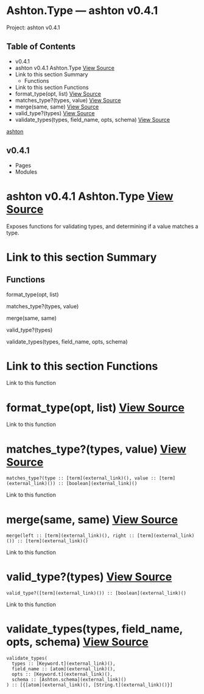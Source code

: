 # Ashton.Type — ashton v0.4.1

Project: ashton v0.4.1

## Table of Contents

  - v0.4.1
- ashton v0.4.1 Ashton.Type [ View Source ](external_link)
- Link to this section Summary
  - Functions
- Link to this section Functions
- format_type(opt, list) [ View Source ](external_link)
- matches_type?(types, value) [ View Source ](external_link)
- merge(same, same) [ View Source ](external_link)
- valid_type?(types) [ View Source ](external_link)
- validate_types(types, field_name, opts, schema) [ View Source ](external_link)

[ ashton ](external_link)

##  v0.4.1 

  * Pages
  * Modules






#  ashton v0.4.1 Ashton.Type [ View Source ](external_link)

Exposes functions for validating types, and determining if a value matches a type.

#  Link to this section Summary 

##  Functions

format_type(opt, list)

matches_type?(types, value)

merge(same, same)

valid_type?(types)

validate_types(types, field_name, opts, schema)

#  Link to this section Functions 

Link to this function

# format_type(opt, list) [ View Source ](external_link)

Link to this function

# matches_type?(types, value) [ View Source ](external_link)
    
    
    matches_type?(type :: [term](external_link)(), value :: [term](external_link)()) :: [boolean](external_link)()

Link to this function

# merge(same, same) [ View Source ](external_link)
    
    
    merge(left :: [term](external_link)(), right :: [term](external_link)()) :: [term](external_link)()

Link to this function

# valid_type?(types) [ View Source ](external_link)
    
    
    valid_type?([term](external_link)()) :: [boolean](external_link)()

Link to this function

# validate_types(types, field_name, opts, schema) [ View Source ](external_link)
    
    
    validate_types(
      types :: [Keyword.t](external_link)(),
      field_name :: [atom](external_link)(),
      opts :: [Keyword.t](external_link)(),
      schema :: [Ashton.schema](external_link)()
    ) :: [{[atom](external_link)(), [String.t](external_link)()}]

